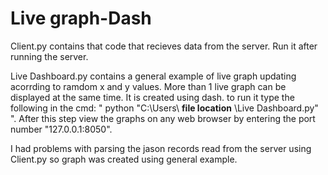# Live graph-Dash

Client.py contains that code that recieves data from the server. Run it after running the server.

Live Dashboard.py contains a general example of live graph updating acorrding to ramdom x and y values. More than 1 live graph can be displayed at the same time. It is created using dash. to run it type the following in the cmd: " python "C:\Users\  **file location**  \Live Dashboard.py" ". After this step view the graphs on any web browser by entering the port number "127.0.0.1:8050".

I had problems with parsing the jason records read from the server using Client.py so graph was created using general example.
